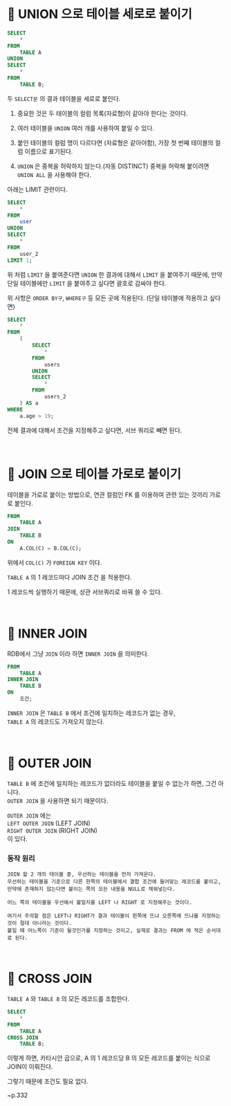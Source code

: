 📌 UNION 으로 테이블 세로로 붙이기
=

```SQL
SELECT
    *
FROM
    TABLE A
UNION
SELECT
    *
FROM
    TABLE B;
```

두 `SELECT문` 의 결과 테이블을 세로로 붙인다.  

1. 중요한 것은 두 테이블의 컬럼 목록(자료형)이 같아야 한다는 것이다.

2. 여러 테이블을 `UNION` 여러 개를 사용하여 붙일 수 있다.

3. 붙인 테이블의 컬럼 명이 다르다면 (자료형은 같아야함), 가장 첫 번째 테이블의 컬럼 이름으로 표기된다.

4. `UNION` 은 중복을 허락하지 않는다.(자동 DISTINCT) 중복을 허락해 붙이려면 `UNION ALL` 을 사용해야 한다.


아래는 LIMIT 관련이다.
```SQL
SELECT
    *
FROM
    user
UNION
SELECT
    *
FROM
    user_2
LIMIT 1;
```

위 처럼 `LIMIT` 을 붙여준다면 `UNION` 한 결과에 대해서 `LIMIT` 을 붙여주기 때문에,
만약 단일 테이블에만 `LIMIT` 을 붙여주고 싶다면 괄호로 감싸야 한다.

위 사항은 `ORDER BY구`, `WHERE구` 등 모든 곳에 적용된다. (단일 테이블에 적용하고 싶다면)

```SQL
SELECT
    *
FROM
    (
        SELECT
            *
        FROM
            users
        UNION
        SELECT
            *
        FROM
            users_2
    ) AS a
WHERE
    a.age > 19;
```

전체 결과에 대해서 조건을 지정해주고 싶다면, 서브 쿼리로 빼면 된다.

<br>

📌 JOIN 으로 테이블 가로로 붙이기
=

테이블을 가로로 붙이는 방법으로, 연관 컬럼인 FK 를 이용하여 관련 있는 것끼리 가로로 붙인다.

```SQL
FROM
    TABLE A
JOIN
    TABLE B
ON
    A.COL(C) = B.COL(C);
```

위에서 `COL(C)` 가 `FOREIGN KEY` 이다.

`TABLE A` 의 1 레코드마다 JOIN 조건 을 적용한다.

1 레코드씩 실행하기 때문에, 상관 서브쿼리로 바꿔 쓸 수 있다.

<br>

📌 INNER JOIN
=

RDB에서 그냥 `JOIN` 이라 하면 `INNER JOIN` 을 의미한다.  

```SQL
FROM
    TABLE A
INNER JOIN
    TABLE B
ON
    조건;
```

`INNER JOIN` 은 `TABLE B` 에서 조건에 일치하는 레코드가 없는 경우,  
`TABLE A` 의 레코드도 가져오지 않는다.

<br>

📌 OUTER JOIN
=

`TABLE B` 에 조건에 일치하는 레코드가 없더라도 테이블을 붙일 수 없는가 하면, 그건 아니다.  
`OUTER JOIN` 을 사용하면 되기 때문이다.

`OUTER JOIN` 에는  
`LEFT OUTER JOIN` (LEFT JOIN)  
`RIGHT OUTER JOIN` (RIGHT JOIN)  
이 있다.

### 동작 원리
    
    JOIN 할 2 개의 테이블 중, 우선하는 테이블을 먼저 가져온다.
    우선하는 테이블을 기준으로 다른 한쪽의 테이블에서 결합 조건에 들어맞는 레코드를 붙이고,
    만약에 존재하지 않는다면 붙이는 쪽의 모든 내용을 NULL로 채워넣는다.

    어느 쪽의 테이블을 우선해서 붙일지를 LEFT 나 RIGHT 로 지정해주는 것이다.

    여기서 주의할 점은 LEFT나 RIGHT가 결과 테이블이 왼쪽에 뜨냐 오른쪽에 뜨냐를 지정하는 것이 절대 아니라는 것이다.
    붙일 때 어느쪽이 기준이 될것인가를 지정하는 것이고, 실제로 결과는 FROM 에 적은 순서대로 된다.


<br>

📌 CROSS JOIN
=

`TABLE A` 와 `TABLE B` 의 모든 레코드를 조합한다.

```SQL
SELECT
    *
FROM
    TABLE A
CROSS JOIN
    TABLE B;
```

이렇게 하면, 카타시안 곱으로, A 의 1 레코드당 B 의 모든 레코드를 붙이는 식으로 JOIN이 이뤄진다.

그렇기 때문에 조건도 필요 없다.

~p.332